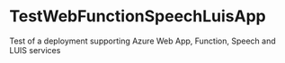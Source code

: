 # TestWebFunctionSpeechLuisApp
Test of a deployment supporting Azure Web App, Function, Speech and LUIS services
